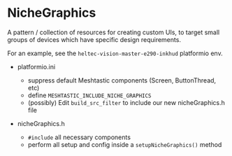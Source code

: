 # NicheGraphics

A pattern / collection of resources for creating custom UIs, to target small groups of devices which have specific design requirements.

For an example, see the `heltec-vision-master-e290-inkhud` platformio env.

- platformio.ini

  - suppress default Meshtastic components (Screen, ButtonThread, etc)
  - define `MESHTASTIC_INCLUDE_NICHE_GRAPHICS`
  - (possibly) Edit `build_src_filter` to include our new nicheGraphics.h file

- nicheGraphics.h
  - `#include` all necessary components
  - perform all setup and config inside a `setupNicheGraphics()` method
